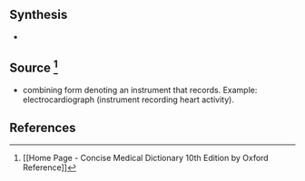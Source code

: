 ## Synthesis
- 
## Source [^1]
- combining form denoting an instrument that records. Example: electrocardiograph (instrument recording heart activity).
## References

[^1]: [[Home Page - Concise Medical Dictionary 10th Edition by Oxford Reference]]
